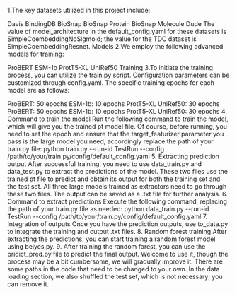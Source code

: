 1.The key datasets utilized in this project include:

Davis BindingDB
BioSnap
BioSnap Protein
BioSnap Molecule
Dude
The value of model_architecture in the default_config.yaml for these datasets is SimpleCoembeddingNoSigmoid; the value for the TDC dataset is SimpleCoembeddingResnet.
Models
2.We employ the following advanced models for training:

ProBERT
ESM-1b
ProtT5-XL UniRef50
Training
3.To initiate the training process, you can utilize the train.py script. Configuration parameters can be customized through config.yaml. The specific training epochs for each model are as follows:

ProBERT: 50 epochs
ESM-1b: 10 epochs
ProtT5-XL UniRef50: 30 epochs
ProBERT: 50 epochs ESM-1b: 10 epochs ProtT5-XL UniRef50: 30 epochs 
4. Command to train the model Run the following command to train the model, which will give you the trained pt model file. Of course, before running, you need to set the epoch and ensure that the target_featurizer parameter you pass is the large model you need, accordingly replace the path of your train.py file: python train.py --run-id TestRun --config /path/to/your/train.py/config/default_config.yaml 
5. Extracting prediction output After successful training, you need to use data_train.py and data_test.py to extract the predictions of the model. These two files use the trained pt file to predict and obtain its output for both the training set and the test set. All three large models trained as extractors need to go through these two files. The output can be saved as a .txt file for further analysis. 
6. Command to extract predictions Execute the following command, replacing the path of your train.py file as needed: python data_train.py --run-id TestRun --config /path/to/your/train.py/config/default_config.yaml 
7. Integration of outputs Once you have the prediction outputs, use to_data.py to integrate the training and output .txt files. 
8. Random forest training After extracting the predictions, you can start training a random forest model using beiyes.py.
9. After training the random forest, you can use the pridict_pred.py file to predict the final output. Welcome to use it, though the process may be a bit cumbersome, we will gradually improve it.
There are some paths in the code that need to be changed to your own.
In the data loading section, we also shuffled the test set, which is not necessary; you can remove it.
